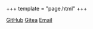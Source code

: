 +++
template = "page.html"
+++

[GitHub](https://github.com/nickzana)
[Gitea](https://git.nickzana.dev)
[Email](mailto:me@nickzana.dev)
